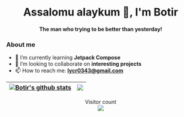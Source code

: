 <h1 align="center">Assalomu alaykum 👋, I'm Botir</h1>
<h4 align="center">The man who trying to be better than yesterday!</h4>


### About me
- 🌱 I’m currently learning **Jetpack Compose**
- 👯 I’m looking to collaborate on **interesting projects**
- 📫 How to reach me: **lycr0343@gmail.com**


| <a href="https://github.com/anuraghazra/github-readme-stats"> <img align="center" src="https://github-readme-stats.vercel.app/api?username=lazy-devv&show_icons=true&include_all_commits=true&theme=buefy&hide_border=true" alt="Botir's github stats" /> </a> | <a href="https://github.com/lazy-devv/github-readme-stats"> <img align="center" src="https://github-readme-stats.vercel.app/api/top-langs/?username=lazy-devv&layout=compact&theme=buefy&hide_border=true" /> </a> | 
| ------------- | ------------- |


<p align="center">Visitor count<br>
  <img src="https://profile-counter.glitch.me/lazy-devv/count.svg" />
</p>
